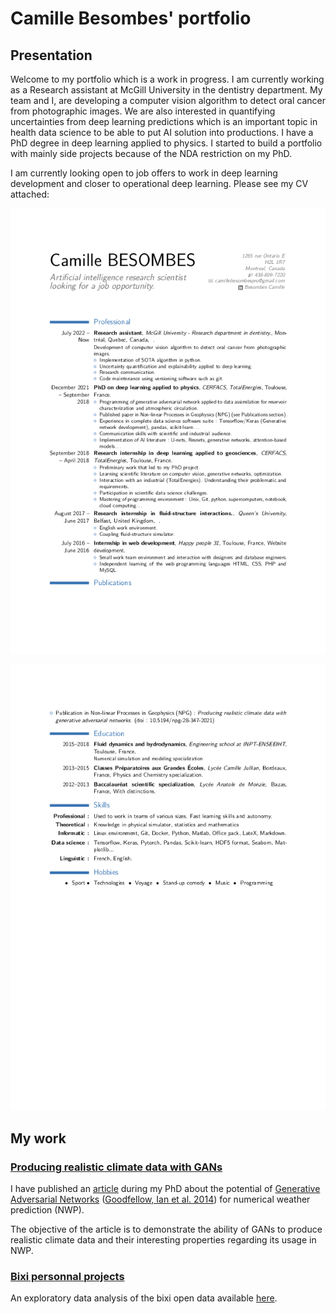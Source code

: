 # Camille Besombes' portfolio

## Presentation

Welcome to my portfolio which is a work in progress. I am currently working as a Research assistant at McGill University in the dentistry department. My team and I, are developing 
a computer vision algorithm to detect oral cancer from photographic images. We are also interested in quantifying uncertainties from deep learning predictions which is an important topic in health data science to be able to put AI solution into productions. I have a PhD degree in deep learning applied to physics. I started to build a portfolio with mainly side projects because of the NDA restriction on my PhD. 

I am currently looking open to job offers to work in deep learning development and closer to operational deep learning. Please see my CV attached:

![Besombes Camille's CV - page 1/2](./CV_english-0.png "Besombes Camille's CV - page 1/2")

![Besombes Camille's CV - page 2/2](CV_english-1.png "Besombes Camille's CV - page 2/2")

## My work

### [Producing realistic climate data with GANs](https://github.com/Cam-B04/Producing-realistic-climate-data-with-GANs)

I have published an [article](https://npg.copernicus.org/articles/28/347/2021/npg-28-347-2021.html) during my PhD about the potential of [Generative Adversarial Networks](https://en.wikipedia.org/wiki/Generative_adversarial_network) ([Goodfellow, Ian et al. 2014](https://arxiv.org/abs/1406.2661)) for numerical weather prediction (NWP). 

The objective of the article is to demonstrate the ability of GANs to produce realistic climate data and their interesting properties regarding its usage in NWP. 

### [Bixi personnal projects](https://github.com/Cam-B04/bixi_open_data)

An exploratory data analysis of the bixi open data available [here](https://bixi.com/fr/donnees-ouvertes).

